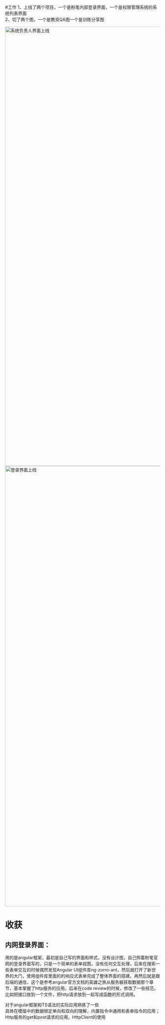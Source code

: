 #工作
1、上线了两个项目，一个是粉笔内部登录界面，一个是权限管理系统的系统列表界面</br>
2、切了两个图，一个是教资QA图一个是训练分享图

<img width="1431" alt="系统负责人界面上线" src="https://user-images.githubusercontent.com/30690445/113408948-e04d8200-93e2-11eb-9f4f-3e0612612906.png">
<img width="1435" alt="登录界面上线" src="https://user-images.githubusercontent.com/30690445/113408958-e6436300-93e2-11eb-81f6-9500412ffcef.png">

# 收获
## 内网登录界面：
<p>用的是angular框架，最初是自己写的界面和样式，没有设计图，自己照着粉笔官网的登录界面写的，只是一个简单的表单视图，没有任何交互处理，后来在搜索一些表单交互的时候偶然发现Angular UI组件库ng-zorro-ant，然后就打开了新世界的大门，使用组件库里面的的响应式表单完成了整体界面的搭建。再然后就是跟后端的通信，这个是参考angular官方文档的英雄之旅从服务器获取数据那个章节，基本掌握了http服务的应用。后来在code review的时候，修改了一些规范，比如把接口放到一个文件，把http请求放到一起写成函数的形式调用。</p>
<p>对于angular框架和TS语法的实际应用熟练了一些<br>具体在模版中的数据绑定单向和双向的理解，内置指令中通用和表单指令的应用；Http服务的get和post请求的应用，HttpClient的使用</p>
